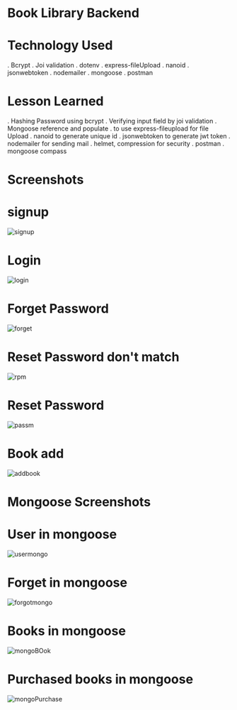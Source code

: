 # Book Library Backend

# Technology Used
. Bcrypt 
. Joi validation
. dotenv
. express-fileUpload
. nanoid
. jsonwebtoken
. nodemailer
. mongoose 
. postman


# Lesson Learned

. Hashing Password using bcrypt
. Verifying input field by joi validation
. Mongoose reference and populate 
. to use express-fileupload for file Upload
. nanoid to generate unique id
. jsonwebtoken to generate jwt token
. nodemailer for sending mail
. helmet, compression for security 
. postman
. mongoose compass

# Screenshots

# signup

![signup](https://user-images.githubusercontent.com/76931757/162586599-e03dd01f-3cd3-4a4b-838e-1c8821c94fbe.png)


# Login

![login](https://user-images.githubusercontent.com/76931757/162586606-455c663b-39ca-4d10-9e67-f11e4aeab622.png)


# Forget Password

![forget](https://user-images.githubusercontent.com/76931757/162586609-b020ef75-bcd9-4fcd-8f63-d8e07f91c325.png)


# Reset Password don't match

![rpm](https://user-images.githubusercontent.com/76931757/162586629-0b8d92ac-f15a-4bff-b86a-d2e9aff2da67.png)


# Reset Password

![passm](https://user-images.githubusercontent.com/76931757/162586631-53eb2a31-6d31-46ab-a85f-0880e183265f.png)


# Book add

![addbook](https://user-images.githubusercontent.com/76931757/162586693-6091bc9c-85a6-4c25-9d22-1960a42bdd59.png)


# Mongoose Screenshots

# User in mongoose

![usermongo](https://user-images.githubusercontent.com/76931757/162586782-3849a964-4d40-43d1-a3cf-b04177e5e3dc.png)


# Forget in mongoose

![forgotmongo](https://user-images.githubusercontent.com/76931757/162586786-e015925a-f2d2-484e-a998-67f3eaa9b205.png)


# Books in mongoose

![mongoBOok](https://user-images.githubusercontent.com/76931757/162586780-198a69c8-8247-4035-9f01-fa38ae279c76.png)


# Purchased books in mongoose

![mongoPurchase](https://user-images.githubusercontent.com/76931757/162586813-775ddf9f-259c-45ca-acd4-c28eadc10a6f.png)



